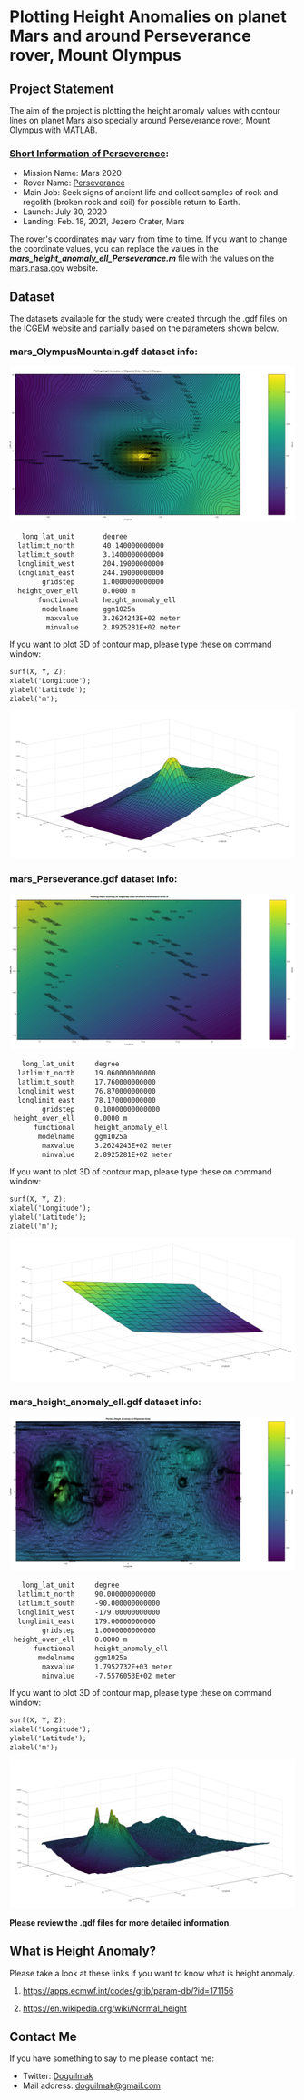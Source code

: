 
# Plotting Height Anomalies on planet Mars and around Perseverance rover, Mount Olympus


## Project Statement

The aim of the project is plotting the height anomaly values with contour lines on planet Mars also specially around Perseverance rover, Mount Olympus with MATLAB.

### [Short Information of Perseverence](https://mars.nasa.gov/mars2020/):
-   Mission Name: Mars 2020
-   Rover Name: [Perseverance](https://mars.nasa.gov/news/8622/virginia-middle-school-student-earns-honor-of-naming-nasas-next-mars-rover/)
-   Main Job: Seek signs of ancient life and collect samples of rock and regolith (broken rock and soil) for possible return to Earth.
-   Launch: July 30, 2020
-   Landing: Feb. 18, 2021, Jezero Crater, Mars

The rover's coordinates may vary from time to time. If you want to change the coordinate values, you can replace the values ​​in the ***mars_height_anomaly_ell_Perseverance.m*** file with the values ​​on the [mars.nasa.gov](https://mars.nasa.gov/mars2020/mission/where-is-the-rover/) website.

## Dataset

The datasets available for the study were created through the .gdf files on the [ICGEM](http://icgem.gfz-potsdam.de/calcgrid?modeltype=celestial) website and partially based on the parameters shown below.

### mars_OlympusMountain.gdf dataset info:

![Mounth Olympus](Height_Anomalies_on_Ellipsoidal_Grids_of_Mounth_Olympus.png)

       long_lat_unit       degree
      latlimit_north       40.140000000000    
      latlimit_south       3.1400000000000    
      longlimit_west       204.19000000000    
      longlimit_east       244.19000000000    
            gridstep       1.0000000000000    
      height_over_ell      0.0000 m
           functional      height_anomaly_ell
            modelname      ggm1025a
             maxvalue      3.2624243E+02 meter
             minvalue      2.8925281E+02 meter

If you want to plot 3D of contour map, please type these on command window:

    surf(X, Y, Z);
    xlabel('Longitude');
    ylabel('Latitude');
    zlabel('m');

![Surf_Olympus](surf_olympus.jpg)

### mars_Perseverance.gdf dataset info:

![Perseverance Rover](Height_Anomaly_on_Ellipsoidal_Grids_Where_the_Perseverance_Rover_Is.jpg)

       long_lat_unit     degree
      latlimit_north     19.060000000000    
      latlimit_south     17.760000000000    
      longlimit_west     76.870000000000    
      longlimit_east     78.170000000000    
            gridstep     0.10000000000000    
     height_over_ell     0.0000 m
          functional     height_anomaly_ell
           modelname     ggm1025a
            maxvalue     3.2624243E+02 meter
            minvalue     2.8925281E+02 meter

If you want to plot 3D of contour map, please type these on command window:

    surf(X, Y, Z);
    xlabel('Longitude');
    ylabel('Latitude');
    zlabel('m');

![Surf Perseverance.jpg](surf_Perseverance.jpg)  

### mars_height_anomaly_ell.gdf dataset info:

![Mars Height Anomalies](Height_Anomaly_on_Ellipsoidal_Grids.png)

       long_lat_unit     degree
      latlimit_north     90.000000000000    
      latlimit_south     -90.000000000000    
      longlimit_west     -179.00000000000    
      longlimit_east     179.00000000000    
            gridstep     1.0000000000000    
     height_over_ell     0.0000 m
          functional     height_anomaly_ell
           modelname     ggm1025a
            maxvalue     1.7952732E+03 meter
            minvalue     -7.5576053E+02 meter

If you want to plot 3D of contour map, please type these on command window:

    surf(X, Y, Z);
    xlabel('Longitude');
    ylabel('Latitude');
    zlabel('m');

![Surf Mars](surf_Mars.jpg)

**Please review the .gdf files for more detailed information.**

##  What is Height Anomaly?

Please take a look at these links if you want to know what is height anomaly.

 1. https://apps.ecmwf.int/codes/grib/param-db/?id=171156 
    
 2. https://en.wikipedia.org/wiki/Normal_height

## Contact Me

If you have something to say to me please contact me: 

 - Twitter: [Doguilmak](https://twitter.com/Doguilmak)
 - Mail address: doguilmak@gmail.com
 
